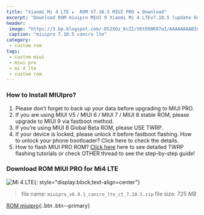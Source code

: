 ```yaml
---
title: "Xiaomi Mi 4 LTE ★  ROM V7.10.5 MIUI PRO ★ Download"
excerpt: "Download ROM miuipro MIUI 9 Xiaomi Mi 4 LTEv7.10.5 (update Oct 5th, 2017)"
header:
 image: "https://3.bp.blogspot.com/-DS2XOz_KcZI/V6tE6BK87oI/AAAAAAAABIQ/Th-QzIgs4l0DbhJeCVDYNg00CtsGtZKCgCLcB/s1600/miuipro-cancro-lte.jpg"
 caption: "miuipro 7.10.5 cancro lte"
category:
 - custom rom
tags:
 - custom miui
 - miui pro
 - mi 4 lte
 - custom rom
---
```


### How to Install MIUIpro?

1. Please don’t forget to back up your data before upgrading to MIUI PRO.
2. If you are using MIUI V5 / MIUI 6 / MIUI 7 / MIUI 8 stable ROM, please upgrade to MIUI 9 via fastboot method. 
3. If you’re using MIUI 8 Global Beta ROM, please USE TWRP.
4. If your device is locked, please unlock it before fastboot flashing. How to unlock your phone bootloader? Click here to check the details.
5. How to flash MIUI PRO ROM? [Click here](/cara-panduan-pasang-rom-miui-pro-semua-xiaomi)  here to see detailed TWRP flashing tutorials or check OTHER thread to see the step-by-step guide!

### Download ROM MIUI PRO for Mi4 LTE

![Mi 4 LTE](https://dash-coolsmartphone-com.cdn.ampproject.org/i/dash.coolsmartphone.com/wp-content/uploads/2015/01/Xiaomi-Mi4-Pic4.jpg){: style="display:block;text-align=center"}

> file name: `miuipro_v6.0.1_cancro_lte_ct_7.10.5.zip`
> file size: _725 MB_

[ROM miuipro](/dl/drive?id=0Bz9s9X_8ilSla1hZYTRQdGJ3WE0&name=miuipro_v6.0.1_cancro_lte_ct_7.10.5.zip&size=725MB){:.btn .btn--primary}
